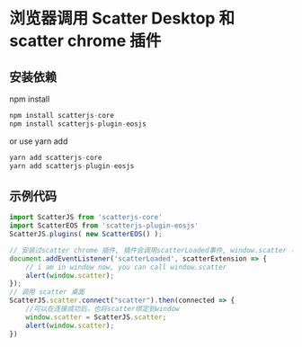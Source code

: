 # 浏览器调用 Scatter Desktop 和 scatter chrome 插件

## 安装依赖
npm install

```js
npm install scatterjs-core
npm install scatterjs-plugin-eosjs
```

or use yarn add

```js
yarn add scatterjs-core
yarn add scatterjs-plugin-eosjs
```

## 示例代码

```js
import ScatterJS from 'scatterjs-core'
import ScatterEOS from 'scatterjs-plugin-eosjs'
ScatterJS.plugins( new ScatterEOS() );

// 安装过scatter chrome 插件, 插件会调用scatterLoaded事件, window.scatter 可以直接在代码调用
document.addEventListener('scatterLoaded', scatterExtension => {
    // i am in window now, you can call window.scatter
    alert(window.scatter);
});
// 调用 scatter 桌面
ScatterJS.scatter.connect("scatter").then(connected => {
    //可以在连接成功后，也将scatter绑定到window
    window.scatter = ScatterJS.scatter;
    alert(window.scatter);
})
```
